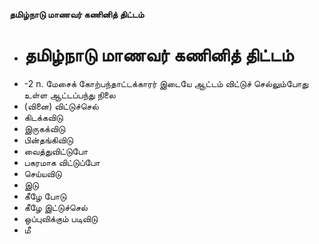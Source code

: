 **தமிழ்நாடு மாணவர் கணினித் திட்டம்**
- # தமிழ்நாடு மாணவர் கணினித் திட்டம்
- -2 n. மேசைக் கோற்பந்தாட்டக்காரர் இடையே ஆட்டம் விட்டுச் செல்லும்போது உள்ள ஆட்டப்பந்து நிலை
- (வினை) விட்டுச்செல்
- கிடக்கவிடு
- இருகக்விடு
- பின்தங்கிவிடு
- வைத்துவிட்டுபோ
- பகரமாக விட்டுப்போ
- செய்யவிடு
- இடு
- கீழே போடு
- கீழே இட்டுச்செல்
- ஒப்புவிக்கும் படிவிடு
- மீ

